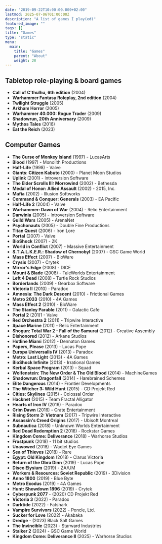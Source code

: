 ```yaml
---
date: "2019-09-22T10:00:00.000+02:00"
lastmod: 2025-07-06T01:00:00Z
description: "A list of games I play(ed)"
featured_image: ""
tags: []
title: "Games"
type: "static"
menu:
  main:
    title: "Games"
    parent: "About"
    weight: 20
---
```

## Tabletop role-playing & board games
* **Call of C'thulhu, 6th edition** (2004)
* **Warhammer Fantasy Roleplay, 2nd edition** (2004)
* **Twilight Struggle** (2005)
* **Arkham Horror** (2005)
* **Warhammer 40.000: Rogue Trader** (2009)
* **Shadowrun, 20th Anniversary** (2009)
* **Mythos Tales** (2016)
* **Eat the Reich** (2023)

## Computer Games
* **The Curse of Monkey Island** (1997) - LucasArts
* **Blood** (1997) - Monolith Productions
* **Half-Life** (1998) - Valve
* **Giants: Citizen Kabuto** (2000) - Planet Moon Studios
* **Uplink** (2001) - Introversion Software
* **The Elder Scrolls III: Morrowind** (2002) - Bethesda
* **Medal of Honor: Allied Assault** (2002) - 2015, Inc.
* **Mafia** (2002) - Illusion Softworks
* **Command & Conquer: Generals** (2003) - EA Pacific
* **Half-Life 2** (2004) - Valve
* **Warhammer: Dawn of War** (2004) - Relic Entertainment
* **Darwinia** (2005) - Introversion Software
* **Guild Wars** (2005) - ArenaNet
* **Psychonauts** (2005) - Double Fine Productions
* **Titan Quest** (2006) - Iron Lore
* **Portal** (2007) - Valve
* **BioShock** (2007) - 2K
* **World in Conflict** (2007) - Massive Entertainment
* **S.T.A.L.K.E.R.: Shadow of Chernobyl** (2007) - GSC Game World
* **Mass Effect** (2007) - BioWare
* **Crysis** (2007) - Crytek
* **Mirror's Edge** (2008) - DICE
* **Mount & Blade** (2008) - TaleWorlds Entertainment
* **Left 4 Dead** (2008) - Turtle Rock Studios
* **Borderlands** (2009) - Gearbox Software
* **Victoria II** (2010) - Paradox
* **Amnesia: The Dark Descent** (2010) - Frictional Games
* **Metro 2033** (2010) - 4A Games
* **Mass Effect 2** (2010) - BioWare
* **The Stanley Parable** (2011) - Galactic Cafe
* **Portal 2** (201)1 - Valve
* **Red Orchestra 2** (2011) - Tripwire Interactive
* **Space Marine** (2011) - Relic Entertainment
* **Shogun: Total War 2 - Fall of the Samurai** (2012) - Creative Assembly
* **Dishonored** (2012) - Arkane Studios
* **Hotline Miami** (2012) - Dennaton Games
* **Papers, Please** (2013) - Lucas Pope
* **Europa Universalis IV** (2013) - Paradox
* **Metro: Last Light** (2013) - 4A Games
* **BioShock Infinite** (2013) - Irrational Games
* **Kerbal Space Program** (2013) - Squad
* **Wolfenstein: The New Order & The Old Blood** (2014) - MachineGames
* **Shadowrun: Dragonfall** (2014) - Harebrained Schemes
* **Elite Dangerous** (2014) - Frontier Developments
* **The Witcher 3: Wild Hunt** (2015) - CD Projekt Red
* **Cities: Skylines** (2015) - Colossal Order
* **Hacknet** (2015) - Team Fractal Alligator
* **Hearts of Iron IV** (2016) - Paradox
* **Grim Dawn** (2016) - Crate Entertainment
* **Rising Storm 2: Vietnam** (2017) - Tripwire Interactive
* **Assassin's Creed Origins** (2017) - Ubisoft Montreal
* **Subnautica** (2018) - Unknown Worlds Entertainment
* **Red Dead Redemption 2** (2018) - Rockstar Games
* **Kingdom Come: Deliverance** (2018) - Warhorse Studios
* **Frostpunk** (2018) - 11 bit studios
* **Unavowed** (2018) - Wadjet Eye Games
* **Sea of Thieves** (2018) - Rare
* **Egypt: Old Kingdom** (2018) - Clarus Victoria
* **Return of the Obra Dinn** (2019) - Lucas Pope
* **Disco Elysium** (2019) - ZA/UM
* **Workers & Resources: Soviet Republic** (2019) - 3Division
* **Anno 1800** (2019) - Blue Byte
* **Metro Exodus** (2019) - 4A Games
* **Hunt: Showdown 1896** (2019) - Crytek
* **Cyberpunk 2077** - (2020) CD Projekt Red
* **Victoria 3** (2022) - Paradox
* **Darktide** (2022) - Fatshark
* **Vampire Survivors** (2022) - Poncle, Ltd.
* **Sucker for Love** (2022) - Akabaka
* **Dredge** - (2023) Black Salt Games
* **The Invincible** (2023) - Starward Industries
* **Stalker 2** (2024) - GSC Game World
* **Kingdom Come: Deliverance II** (2025) - Warhorse Studios
